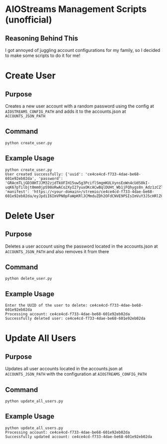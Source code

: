 # AIOStreams Management Scripts (unofficial)
## Reasoning Behind This
I got annoyed of juggling account configurations for my family, so I decided to make some scripts to do it for me!

# Create User
## Purpose
Creates a new user account with a random password using the config at `AIOSTREAMS_CONFIG_PATH` and adds it to the accounts.json at `ACCOUNTS_JSON_PATH`
## Command
```
python create_user.py
```
## Example Usage
```
python create_user.py
User created successfully: {'uuid': 'ce4ce4cd-f733-4dae-be68-601e92eb02da', 'password': 'GRAcmTLjGD38HTJJM32zjdTkUFIH15uw5g3PciflSmgmKULVynsEoWn4cUdS0kI-uqK67pTilbjt0mm0jpS98oRwACo2XyI27yuxOKcACwBqlDUHt_Wb1jFQhygs8n_Adz1zCZlaMOccMcxH6LBuOSzxGMzbCOULu19CT7PH71U', 'manifest': 'https://<your-domain>/stremio/ce4ce4cd-f733-4dae-be68-601e92eb02da/eyJpdiI6ImVPN0pFaWpKRlJCMmduZDh2OFdCNVE9PSIsImVuY3J5cHRlZCI6ImVVNGkyQVJvY1pjRWgvU3ZyR3VLazlsWTByZTF5UU0vRDlTRStFRXQxTFVoRnRPdXZINjY2WUlhWFF1am9sT2QwSGxGRlVDcjZyejN3Y3VoRnAzUW9Md2V4dWttM0hJTmZuekF2Wit3V0JvWUJDdndqQ0ZGaEJ5cGxVQ1J5d21TWnZQZHJGc2dGcVNubTFDNFU4RVNHejFOMjV3dllxWDk3K0FVOVhwTHZwazJFZUtmOFliODlTOXo2MXREdCtlV3lxMWlwLzF6SHg3ekswcEdQQWZXeXk0ZU14SVA0UFkrdkV5QXdvaG5seDQ9IiwidHlwZSI6ImFpb0VuY3J5cHQifQ/manifest.json'}
```

# Delete User
## Purpose
Deletes a user account using the password located in the accounts.json at `ACCOUNTS_JSON_PATH` and also removes it from there
## Command
```
python delete_user.py
```
## Example Usage
```
Enter the UUID of the user to delete: ce4ce4cd-f733-4dae-be68-601e92eb02da
Processing account: ce4ce4cd-f733-4dae-be68-601e92eb02da
Successfully deleted user: ce4ce4cd-f733-4dae-be68-601e92eb02da
```

# Update All Users
## Purpose
Updates all user accounts located in the accounts.json at `ACCOUNTS_JSON_PATH` with the configuration at `AIOSTREAMS_CONFIG_PATH`
## Command
```
python update_all_users.py
```
## Example Usage
```
python update_all_users.py
Processing account: ce4ce4cd-f733-4dae-be68-601e92eb02da
Successfully updated account: ce4ce4cd-f733-4dae-be68-601e92eb02da
```

